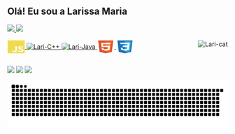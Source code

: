 ## Olá! Eu sou a Larissa Maria
 <div>
  <a href="https://github.com/Larissamrs">
  <img height="180em" src="https://github-readme-stats.vercel.app/api?username=Larissamrs&show_icons=true&theme=dracula&include_all_commits=true&count_private=true"/>
  <img height="180em" src="https://github-readme-stats.vercel.app/api/top-langs/?username=Larissamrs&layout=compact&langs_count=16&theme=dracula"/>
</div>
<div style="display: inline_block"><br>
  <img align="center" alt="Lari-Js" height="30" width="40" src="https://raw.githubusercontent.com/devicons/devicon/master/icons/javascript/javascript-plain.svg">
  <img align="center" alt="Lari-C++" height="30" width="40" src="https://cdn.iconscout.com/icon/premium/png-512-thumb/c-file-2-502453.png">
  <img align="center" alt="Lari-Java" height="30" width="40" src="https://image.flaticon.com/icons/png/512/226/226777.png">
  <img align="center" alt="Lari-HTML" height="30" width="40" src="https://raw.githubusercontent.com/devicons/devicon/master/icons/html5/html5-original.svg">
  <img align="center" alt="Lari-CSS" height="30" width="40" src="https://raw.githubusercontent.com/devicons/devicon/master/icons/css3/css3-original.svg">
  <img align="right" alt="Lari-cat" src="https://1.bp.blogspot.com/-6AYOlKIRAns/WYiZ8lGfICI/AAAAAAAABTk/c6fzq1mX274z6P6eqE8oYipgTSllHeJ4ACLcBGAs/s1600/programando.gif">
</div>
  
  ##
 
<div> 
  <a href="https://www.instagram.com/lardemim/" target="_blank"><img src="https://img.shields.io/badge/-Instagram-%23E4405F?style=for-the-badge&logo=instagram&logoColor=white" target="_blank"></a>
  <a href = "mailto:larissamrs99@gmail.com"><img src="https://img.shields.io/badge/-Gmail-%23333?style=for-the-badge&logo=gmail&logoColor=white" target="_blank"></a>
  <a href="https://www.linkedin.com/in/lmrs99/" target="_blank"><img src="https://img.shields.io/badge/-LinkedIn-%230077B5?style=for-the-badge&logo=linkedin&logoColor=white" target="_blank"></a> 
 
  ![Snake animation](https://github.com/Larissamrs/Larissamrs/blob/output/github-contribution-grid-snake.svg)
 
</div>
